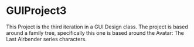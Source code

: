 # GUIProject3

This Project is the third iteration in a GUI Design class. The project is based around a family tree, specifically this one is based around the Avatar: The Last Airbender series characters.
